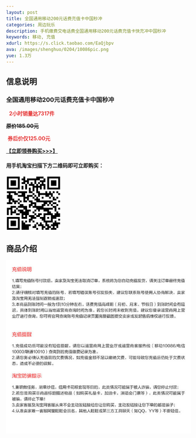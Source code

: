 ```yaml
---
layout: post
title: 全国通用移动200元话费充值卡中国秒冲
categories: 周边玩乐
description: 手机缴费交电话费全国通用移动200元话费充值卡快充冲中国秒冲
keywords: 移动, 充值
xdurl: https://s.click.taobao.com/EaQjbpv
ava: /images/shenghuo/0204/10086pic.png
yue: 1.3万
---
```





## 信息说明
### 全国通用移动200元话费充值卡中国秒冲
 <img src="http://kindeditor.net/ke4/plugins/emoticons/images/100.gif" border="0" alt="" /> <img src="http://kindeditor.net/ke4/plugins/emoticons/images/100.gif" border="0" alt="" /><img src="http://kindeditor.net/ke4/plugins/emoticons/images/100.gif" border="0" alt="" />
<span style="color:#E53333;">**2小时销量达7317件**</span>

**~~原价185.00元~~**

<img src="http://kindeditor.net/ke4/plugins/emoticons/images/100.gif" border="0" alt="" /><img src="http://kindeditor.net/ke4/plugins/emoticons/images/100.gif" border="0" alt="" /><img src="http://kindeditor.net/ke4/plugins/emoticons/images/100.gif" border="0" alt="" />
<span style="color:#E53333;">**券后价仅125.00元**</span>

<img src="http://kindeditor.net/ke4/plugins/emoticons/images/87.gif" border="0" alt="" />**[【立即领券购买>>>】](https://s.click.taobao.com/9CXjbpv)**<img src="http://kindeditor.net/ke4/plugins/emoticons/images/87.gif" border="0" alt="" />


#### 用手机淘宝扫描下方二维码即可立即购买：

![移动200元话费](/images/shenghuo/0204/10086img.png)


## 商品介绍

![移动200元话费](/images/shenghuo/0204/100861.jpg)
